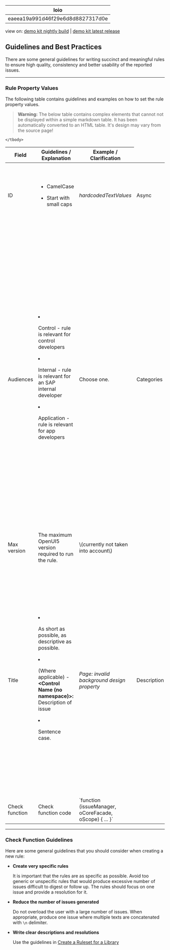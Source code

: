 <!-- loioeaeea19a991d46f29e6d8d8827317d0e -->

| loio |
| -----|
| eaeea19a991d46f29e6d8d8827317d0e |

<div id="loio">

view on: [demo kit nightly build](https://openui5nightly.hana.ondemand.com/#/topic/eaeea19a991d46f29e6d8d8827317d0e) | [demo kit latest release](https://openui5.hana.ondemand.com/#/topic/eaeea19a991d46f29e6d8d8827317d0e)</div>

## Guidelines and Best Practices

There are some general guidelines for writing succinct and meaningful rules to ensure high quality, consistency and better usability of the reported issues.

***

<a name="loioeaeea19a991d46f29e6d8d8827317d0e__section_sws_qkx_d1b"/>

### Rule Property Values

The following table contains guidelines and examples on how to set the rule property values.

 > **Warning:** The below table contains complex elements that cannot not be displayed within a simple markdown table. It has been automatically converted to an HTML table. It's design may vary from the source page!

<table>
	<thead>
		<tr>
			<th>Field</th>
			<th>Guidelines / Explanation</th>
			<th>Example / Clarification</th>
		</tr>
	</thead>
	<tbody>
		<tr>
			<td>ID</td>
			<td>

 -   CamelCase
 -   Start with small caps
			</td>
			<td>*hardcodedTextValues*</td>
			<td>Async</td>
			<td>Defines if the rule check function will contain asynchronous operations. It can be true or false. The default value is false.</td>
			<td>Make sure you use the resolve function in your rule check function as a 4th parameter.</td>
		</tr>
		<tr>
			<td>Audiences</td>
			<td>

 -   Control - rule is relevant for control developers
 -   Internal - rule is relevant for an SAP internal developer

 -   Application - rule is relevant for app developers
			</td>
			<td>Choose one.</td>
			<td>Categories</td>
			<td>A list of categories checked that show which aspects of the application are affected by the rule. Examples:

 -   Performance
 -   Model Bindings

 -   Memory
			</td>
			<td>Choose one or more, or add your own.</td>
			<td>Min version</td>
			<td>The minimum OpenUI5 version required so that the rule can produce valid results. The Support Assistant considers applicable rules according to their `minversion` value. If you have rules in your custom library, keep in mind that the rule `minversion` will still be compared against the underlying OpenUI5 version. If you are not aware of the version, you can put in the `minversion` field "\*", "-" or whitespace \(" "\) to make sure these rules are executed.</td>
			<td>for example, 1.44 for OpenUI5 version comparison or "\*", "-", or whitespace \(" "\) to avoid version filtering.</td>
		</tr>
		<tr>
			<td>Max version</td>
			<td>The maximum OpenUI5 version required to run the rule.</td>
			<td>\(currently not taken into account\)</td>
		</tr>
		<tr>
			<td>Title</td>
			<td>

 -   As short as possible, as descriptive as possible.
 -   \(Where applicable\) - **<Control Name \(no namespace\)\>:** Description of issue

 -   Sentence case.
			</td>
			<td>*Page: invalid background design property*</td>
			<td>Description</td>
			<td>

 -   Briefly explain what the rule does/checks.
 -   Ideally one sentence. No period.

 -   Avoid explaining how to fix the issue.
			</td>
			<td>*Dialogs with content should have ariaLabelledBy association set*</td>
			<td>Resolution</td>
			<td>

 -   Explain how to fix the issue.
 -   Use imperative.

 -   Ideally one sentence. No period.

 -   Could be left out if it is trivial and already explained in the Description.
			</td>
			<td>*Set property upperCase to false or add icons to IconTabFilters*</td>
			<td>Details</td>
			<td>

 -   Contains technical details on a rule that was triggered for a specific element.
 -   References specific errors and should not be a resolution hint.
			</td>
			<td>*Element\{0\} has no icon but its parent Element\{1\} has property upperCase set to true.*</td>
			<td>URLs</td>
			<td>

 -   Ideally every rule should point to a topic or document in the DevGuide, API Reference, Samples, or SAP Fiori Design Guidelines.
 -   Use the following text values when referring to specific parts of the documentation:

     -   Developer Guide - **Documentation: <Title of topic\>**

     -   API Reference - **API Reference: <Name of control + path to method/property\>**

     -   SAP Fiori Guidelines - **SAP Fiori Guidelines: <Name of control\>**

     -   External Link - no description text, just a URL
			</td>
			<td>

 -   *Documentation: Element Binding* -   *API Reference: ComboBox \#getSelectedItem*
 -   *SAP Fiori Design Guidelines: RadioButton*
			</td>
		</tr>
		<tr>
			<td>Check function</td>
			<td>Check function code</td>
			<td> `function (issueManager, oCoreFacade, oScope) { ... }` </td>
		</tr>
	</tbody>
</table>

***

<a name="loioeaeea19a991d46f29e6d8d8827317d0e__section_qpw_fn5_tz"/>

### Check Function Guidelines

Here are some general guidelines that you should consider when creating a new rule:

-   **Create very specific rules**

    It is important that the rules are as specific as possible. Avoid too generic or unspecific rules that would produce excessive number of issues difficult to digest or follow up. The rules should focus on one issue and provide a resolution for it.

-   **Reduce the number of issues generated**

    Do not overload the user with a large number of issues. When appropriate, produce one issue where multiple texts are concatenated with `\n` delimiter.

-   **Write clear descriptions and resolutions**

    Use the guidelines in [Create a Ruleset for a Library](Create_a_Ruleset_for_a_Library_b5a5135.md)


